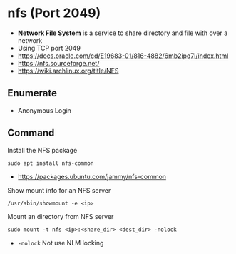 # nfs (Port 2049)

- **Network File System** is a service to share directory and file with over a network
- Using TCP port 2049
- https://docs.oracle.com/cd/E19683-01/816-4882/6mb2ipq7l/index.html
- https://nfs.sourceforge.net/
- https://wiki.archlinux.org/title/NFS

## Enumerate

- Anonymous Login

## Command

Install the NFS package
```
sudo apt install nfs-common
```
- https://packages.ubuntu.com/jammy/nfs-common

Show mount info for an NFS server
```
/usr/sbin/showmount -e <ip>
```

Mount an directory from NFS server
```
sudo mount -t nfs <ip>:<share_dir> <dest_dir> -nolock
```
- `-nolock` Not use NLM locking
